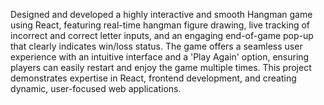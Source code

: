 Designed and developed a highly interactive and smooth Hangman game using React, featuring real-time hangman figure drawing, live tracking of incorrect and correct letter inputs, and an engaging end-of-game pop-up that clearly indicates win/loss status. The game offers a seamless user experience with an intuitive interface and a 'Play Again' option, ensuring players can easily restart and enjoy the game multiple times. This project demonstrates expertise in React, frontend development, and creating dynamic, user-focused web applications.
